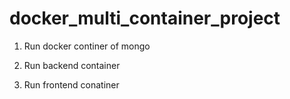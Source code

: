 # docker_multi_container_project


1. Run docker continer of mongo

2. Run backend container

3. Run frontend conatiner
